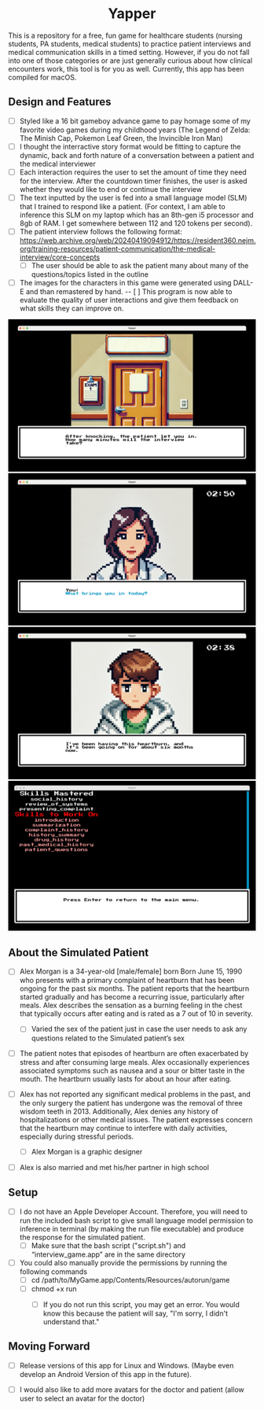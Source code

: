 
<div align="center">
             <h1>Yapper</h1>
</div>


This is a repository for a free, fun game for healthcare students (nursing students, PA students, medical students) to practice patient interviews and medical communication skills in a timed setting. However, if you do not fall into one of those categories or are just generally curious about how clinical encounters work, this tool is for you as well. Currently, this app has been compiled for macOS.

## Design and Features
- [ ] Styled like a 16 bit gameboy advance game to pay homage some of my favorite video games during my childhood years (The Legend of Zelda: The Minish Cap, Pokemon Leaf Green, the Invincible Iron Man)
- [ ] I thought the interractive story format would be fitting to capture the dynamic, back and forth nature of a conversation between a patient and the medical interviewer
- [ ] Each interaction requires the user to set the amount of time they need for the interview. After the countdown timer finishes, the user is asked whether they would like to end or continue the interview
- [ ] The text inputted by the user is fed into a small language model (SLM) that I trained to respond like a patient. (For context, I am able to inference this SLM on my laptop which has an 8th-gen i5 processor and 8gb of RAM. I get somewhere between 112 and 120 tokens per second). 
- [ ] The patient interview follows the following format: https://web.archive.org/web/20240419094912/https://resident360.nejm.org/training-resources/patient-communication/the-medical-interview/core-concepts
    - [ ] The user should be able to ask the patient many about many of the questions/topics listed in the outline
- [ ] The images for the characters in this game were generated using DALL-E and than remastered by hand. 
-- [ ] This program is now able to evaluate the quality of user interactions and give them feedback on what skills they can improve on. 

 ![Alt text](screenshots/1.png)
 ![Alt text](screenshots/2.png)
 ![Alt text](screenshots/3.png)
 ![Alt text](screenshots/4.png)



## About the Simulated Patient
- [ ] Alex Morgan is a 34-year-old [male/female] born Born June 15, 1990 who presents with a primary complaint of heartburn that has been ongoing for the past six months. The patient reports that the heartburn started gradually and has become a recurring issue, particularly after meals. Alex describes the sensation as a burning feeling in the chest that typically occurs after eating and is rated as a 7 out of 10 in severity.
    - [ ] Varied the sex of the patient just in case the user needs to ask any questions related to the Simulated patient’s sex
- [ ] The patient notes that episodes of heartburn are often exacerbated by stress and after consuming large meals. Alex occasionally experiences associated symptoms such as nausea and a sour or bitter taste in the mouth. The heartburn usually lasts for about an hour after eating.
- [ ] Alex has not reported any significant medical problems in the past, and the only surgery the patient has undergone was the removal of three wisdom teeth in 2013. Additionally, Alex denies any history of hospitalizations or other medical issues. The patient expresses concern that the heartburn may continue to interfere with daily activities, especially during stressful periods.
    - [ ] Alex Morgan is a graphic designer
- [ ] Alex is also married and met his/her partner in high school


## Setup
- [ ] I do not have an Apple Developer Account. Therefore, you will need to run the included bash script to give small language model permission to inference in terminal (by making the run file executable) and produce the response for the simulated patient. 
    - [ ] Make sure that the bash script ("script.sh") and “interview_game.app” are in the same directory
- [ ] You could also manually provide the permissions by running the following commands
    - [ ] cd /path/to/MyGame.app/Contents/Resources/autorun/game
    - [ ] chmod +x run
        - [ ] If you do not run this script, you may get an error. You would know this because the patient will say, "I'm sorry, I didn't understand that."



## Moving Forward
- [ ] Release versions of this app for Linux and Windows. (Maybe even develop an Android Version of this app in the future).
- [ ] I would also like to add more avatars for the doctor and patient (allow user to select an avatar for the doctor)

